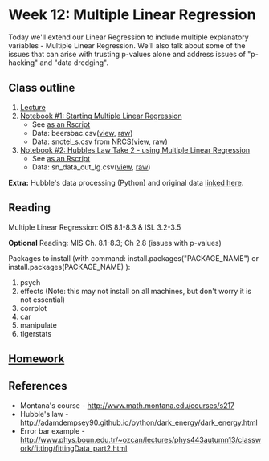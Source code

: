 # Week 12: Multiple Linear Regression

Today we'll extend our Linear Regression to include multiple explanatory variables - Multiple Linear Regression.  We'll also talk about some of the issues that can arise with trusting p-values alone and address issues of "p-hacking" and "data dredging".

## Class outline

 1. [Lecture](lecture12_s2020_toupload.pdf)
 1. [Notebook #1: Starting Multiple Linear Regression](prep_intro_mlr_part1.ipynb)
	* See [as an Rscript](Rscripts/prep_week12_intro_mlr.R)	
	* Data:  beersbac.csv([view](../week11/beersbac.csv), [raw](https://raw.githubusercontent.com/jnaiman/is542_spring2020/master/week11/beersbac.csv))
	* Data:  snotel\_s.csv from [NRCS](http://www.wcc.nrcs.usda.gov/snotel/Montana/montana.html)([view](snotel_s.csv), [raw](https://raw.githubusercontent.com/jnaiman/is542_spring2020/master/week12/snotel_s.csv))
 1. [Notebook #2: Hubbles Law Take 2 - using Multiple Linear Regression](prep_HubbleRevisited_part2.ipynb)
	* See [as an Rscript](Rscripts/prep_week12_part2_HubbleRevisited.R)	
	* Data:  sn\_data\_out\_lg.csv([view](sn_data_out_lg.csv), [raw](https://raw.githubusercontent.com/jnaiman/is542_spring2020/master/week12/sn_data_out_lg.csv))
	
**Extra:** Hubble's data processing (Python) and original data [linked here](../week11/fullHubbleData).

## Reading

Multiple Linear Regression: OIS 8.1-8.3 & ISL 3.2-3.5

**Optional** Reading: MIS Ch. 8.1-8.3; Ch 2.8 (issues with p-values)

Packages to install (with command: install.packages("PACKAGE_NAME") or install.packages(PACKAGE_NAME) ):
  1. psych
  2. effects (Note: this may not install on all machines, but don't worry it is not essential)
  3. corrplot
  4. car
  5. manipulate
  6. tigerstats

## [Homework](homework.md)

## References
 
 * Montana's course - http://www.math.montana.edu/courses/s217
 * Hubble's law - http://adamdempsey90.github.io/python/dark_energy/dark_energy.html
 * Error bar example - http://www.phys.boun.edu.tr/~ozcan/lectures/phys443autumn13/classwork/fitting/fittingData_part2.html
